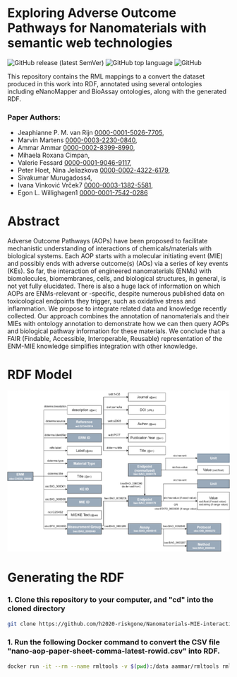 # Exploring Adverse Outcome Pathways for Nanomaterials with semantic web technologies

![GitHub release (latest SemVer)](https://img.shields.io/github/v/release/ammar257ammar/Nano-MIE-interactions-RDF) ![GitHub top language](https://img.shields.io/github/languages/top/ammar257ammar/Nano-MIE-interactions-RDF) ![GitHub](https://img.shields.io/github/license/ammar257ammar/Nano-MIE-interactions-RDF)

This repository contains the RML mappings to a convert the dataset produced in this work into RDF, annotated using several ontologies including eNanoMapper and BioAssay ontologies, along with the generated RDF.

### Paper Authors:

* Jeaphianne P. M. van Rijn [0000-0001-5026-7705](https://orcid.org/0000-0001-5026-7705), 
* Marvin Martens [0000-0003-2230-0840](https://orcid.org/0000-0003-2230-0840), 
* Ammar Ammar [0000-0002-8399-8990](https://orcid.org/0000-0002-8399-8990), 
* Mihaela Roxana Cimpan, 
* Valerie Fessard [0000-0001-9046-9117](https://orcid.org/0000-0001-9046-9117), 
* Peter Hoet, Nina Jeliazkova [0000-0002-4322-6179](https://orcid.org/0000-0002-4322-6179), 
* Sivakumar Murugadoss4, 
* Ivana Vinković Vrček7 [0000-0003-1382-5581](https://orcid.org/0000-0003-1382-5581), 
* Egon L. Willighagen1 [0000-0001-7542-0286](https://orcid.org/0000-0001-7542-0286)

# Abstract 
Adverse Outcome Pathways (AOPs) have been proposed to facilitate mechanistic understanding of interactions of chemicals/materials with biological systems. Each AOP starts with a molecular initiating event (MIE) and possibly ends with adverse outcome(s) (AOs) via a series of key events (KEs). So far, the interaction of engineered nanomaterials (ENMs) with biomolecules, biomembranes, cells, and biological structures, in general, is not yet fully elucidated. There is also a huge lack of information on which AOPs are ENMs-relevant or -specific, despite numerous published data on toxicological endpoints they trigger, such as oxidative stress and inflammation. We propose to integrate related data and knowledge recently collected. Our approach combines the annotation of nanomaterials and their MIEs with ontology annotation to demonstrate how we can then query AOPs and biological pathway information for these materials. We conclude that a FAIR (Findable, Accessible, Interoperable, Reusable) representation of the ENM-MIE knowledge simplifies integration with other knowledge.

# RDF Model

![Nanomaterial MIE knowledge graph RDF model diagram](https://github.com/ammar257ammar/Nano-MIE-interactions-RDF/blob/master/model-diagram/nanomaterial-mie-rdf.png)


# Generating the RDF

### 1. Clone this repository to your computer, and "cd" into the cloned directory

```bash
git clone https://github.com/h2020-riskgone/Nanomaterials-MIE-interactions-RDF.git
```

### 1. Run the following Docker command to convert the CSV file "nano-aop-paper-sheet-comma-latest-rowid.csv" into RDF.

```bash
docker run -it --rm --name rmltools -v $(pwd):/data aammar/rmltools rmlmapper /data/mapping.yml /data/rdf/nano-mie-aop.nq
```

